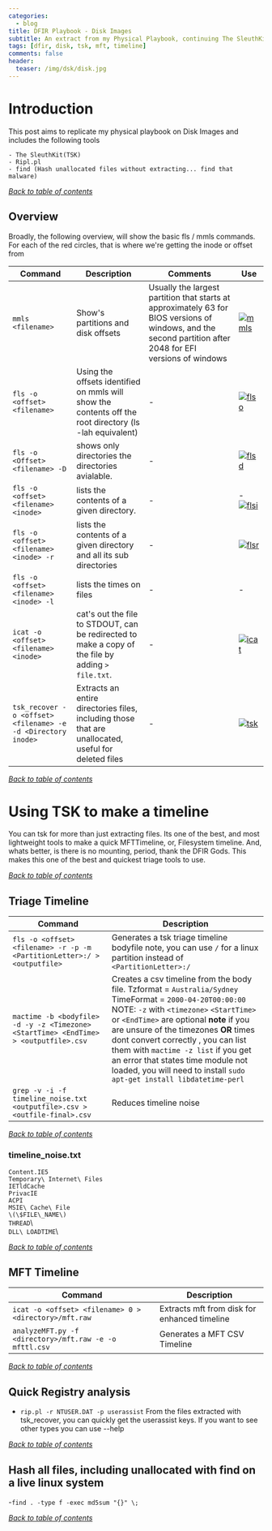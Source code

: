 ```yaml
---
categories:
  - blog
title: DFIR Playbook - Disk Images
subtitle: An extract from my Physical Playbook, continuing The SleuthKit (TSK), Timelines etc
tags: [dfir, disk, tsk, mft, timeline]
comments: false
header:
  teaser: /img/dsk/disk.jpg
---
```



# Introduction
This post aims to replicate my physical playbook on Disk Images and includes the following tools

    - The SleuthKit(TSK)
    - Ripl.pl
    - find (Hash unallocated files without extracting... find that malware)

[*Back to table of contents*](#)

## Overview

Broadly, the following overview, will show the basic fls / mmls commands. For each of the red circles, that is where we're getting the inode or offset from

Command | Description | Comments | Use
-------|--------|-------|--------
`mmls <filename>`| Show's partitions and disk offsets | Usually the largest partition that starts at approximately 63 for BIOS versions of windows, and the second partition after 2048 for EFI versions of windows | [![mmls](/img/dsk/mmls.png)](/img/dsk/mmls.png)
`fls -o <offset> <filename>`| Using the offsets identified on mmls will show the contents off the root directory (ls -lah equivalent)| - | [![flso](/img/dsk/flso.png)](/img/dsk/flso.png)
`fls -o <Offset> <filename> -D`| shows only directories the directories avialable. | - | [![flsd](/img/dsk/flsd.png)](/img/dsk/flsd.png)
`fls -o <offset> <filename> <inode>`| lists the contents of a given directory. | - | - [![flsi](/img/dsk/flsi.png)](/img/dsk/flsi.png)
`fls -o <offset> <filename> <inode> -r` | lists the contents of a given directory and all its sub directories | - | [![flsr](/img/dsk/flsr.png)](/img/dsk/flsr.png)
`fls -o <offset> <filename> <inode> -l` | lists the times on files | - | -
`icat -o <offset> <filename> <inode>` | cat's out the file to STDOUT, can be redirected to make a copy of the file by adding `> file.txt`. | - | [![icat](/img/dsk/icat.png)](/img/dsk/icat.png)
`tsk_recover -o <offset> <filename> -e -d <Directory inode>` | Extracts an entire directories files, including those that are unallocated, useful for deleted files | - | [![tsk](/img/dsk/tsk.png)](/img/dsk/tsk.png)

[*Back to table of contents*](#)

# Using TSK to make a timeline

You can tsk for more than just extracting files. Its one of the best, and most lightweight tools to make a quick MFTTimeline, or, Filesystem timeline. And, whats better, is there is no mounting, period, thank the DFIR Gods. This makes this one of the best and quickest triage tools to use.

[*Back to table of contents*](#)

## Triage Timeline

Command | Description
-------|--------
`fls -o <offset> <filename> -r -p -m <PartitionLetter>:/ > <outputfile>`| Generates a tsk triage timeline bodyfile note, you can use `/` for a linux partition instead of `<PartitionLetter>:/`
`mactime -b <bodyfile> -d -y -z <Timezone> <StartTime> <EndTime> > <outputfile>.csv`| Creates a csv timeline from the body file. Tzformat = `Australia/Sydney` TimeFormat = `2000-04-20T00:00:00` NOTE: `-z` with `<timezone>` `<StartTime>` or `<EndTime>` are optional **note** if you are unsure of the timezones **OR** times dont convert correctly , you can list them with `mactime -z list` if you get an error that states time module not loaded, you will need to install `sudo apt-get install libdatetime-perl`
`grep -v -i -f timeline_noise.txt <outputfile>.csv > <outfile-final>.csv` | Reduces timeline noise

[*Back to table of contents*](#)

### timeline_noise.txt

`Content.IE5`\
`Temporary\ Internet\ Files`\
`IETldCache`\
`PrivacIE`\
`ACPI`\
`MSIE\ Cache\ File`\
`\(\$FILE\_NAME\)`\
`THREAD`\  
`DLL\ LOADTIME`\

[*Back to table of contents*](#)

## MFT Timeline

Command | Description
-------|--------
`icat -o <offset> <filename> 0 > <directory>/mft.raw`| Extracts mft from disk for enhanced timeline
`analyzeMFT.py -f <directory>/mft.raw -e -o mfttl.csv`| Generates a MFT CSV Timeline

[*Back to table of contents*](#)

## Quick Registry analysis

- `rip.pl -r NTUSER.DAT -p userassist` From the files extracted with tsk_recover, you can quickly get the userassist keys. If you want to see other types you can use --help

[*Back to table of contents*](#)

## Hash all files, including unallocated with find on a live linux system

-`find . -type f -exec md5sum "{}" \;`

[*Back to table of contents*](#)
